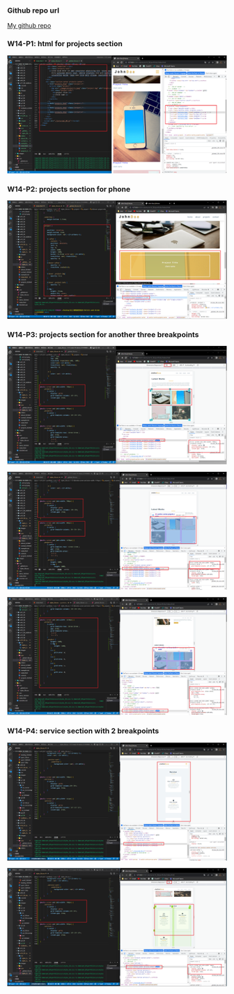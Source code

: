 ### Github repo url

[My github repo](https://github.com/anan826/1111-sweb-1N-demo-211410658.git)

### W14-P1: html for projects section

![](w14-p1.png)

### W14-P2: projects section for phone

![](w14-p2.png)

### W14-P3: projects section for another three breakpoints

![](w14-p3-1.png)

![](w14-p3-2.png)

![](w14-p3-3.png)

### W14-P4: service section with 2 breakpoints

![](w14-p4-1.png)

![](w14-p4-2.png)
